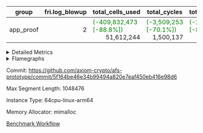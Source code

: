 | group | fri.log_blowup | total_cells_used | total_cycles | total_proof_time_ms |
| --- | --- | --- | --- | --- |
| app_proof | <div style='text-align: right'>2</div>  | <span style="color: green">(-409,832,473 [-88.8%])</span> <div style='text-align: right'>51,612,244</div>  | <span style="color: green">(-3,509,253 [-70.1%])</span> <div style='text-align: right'>1,500,137</div>  | <span style="color: green">(-21,959.0 [-81.0%])</span> <div style='text-align: right'>5,154.0</div>  |


<details>
<summary>Detailed Metrics</summary>

| commit_exe_time_ms | execute_and_trace_gen_time_ms | execute_time_ms | fri.log_blowup | keygen_time_ms |
| --- | --- | --- | --- | --- |
| <div style='text-align: right'>4.0</div>  | <span style="color: green">(-28.0 [-2.3%])</span> <div style='text-align: right'>1,199.0</div>  | <span style="color: green">(-30.0 [-3.1%])</span> <div style='text-align: right'>932.0</div>  | <div style='text-align: right'>2</div>  | <span style="color: red">(+2.0 [+0.4%])</span> <div style='text-align: right'>487.0</div>  |

| air_name | constraints | interactions | quotient_deg |
| --- | --- | --- | --- |
| ProgramAir | <div style='text-align: right'>4</div>  | <div style='text-align: right'>1</div>  | <div style='text-align: right'>1</div>  |
| VmConnectorAir | <div style='text-align: right'>9</div>  | <div style='text-align: right'>3</div>  | <div style='text-align: right'>2</div>  |
| PersistentBoundaryAir<8> | <div style='text-align: right'>6</div>  | <div style='text-align: right'>3</div>  | <div style='text-align: right'>2</div>  |
| MemoryMerkleAir<8> | <div style='text-align: right'>40</div>  | <div style='text-align: right'>4</div>  | <div style='text-align: right'>2</div>  |
| AccessAdapterAir<2> | <div style='text-align: right'>14</div>  | <div style='text-align: right'>5</div>  | <div style='text-align: right'>2</div>  |
| AccessAdapterAir<4> | <div style='text-align: right'>14</div>  | <div style='text-align: right'>5</div>  | <div style='text-align: right'>2</div>  |
| AccessAdapterAir<8> | <div style='text-align: right'>14</div>  | <div style='text-align: right'>5</div>  | <div style='text-align: right'>2</div>  |
| AccessAdapterAir<16> | <div style='text-align: right'>14</div>  | <div style='text-align: right'>5</div>  | <div style='text-align: right'>2</div>  |
| AccessAdapterAir<32> | <div style='text-align: right'>14</div>  | <div style='text-align: right'>5</div>  | <div style='text-align: right'>2</div>  |
| AccessAdapterAir<64> | <div style='text-align: right'>14</div>  | <div style='text-align: right'>5</div>  | <div style='text-align: right'>2</div>  |
| VmAirWrapper<Rv32HintStoreAdapterAir, Rv32HintStoreCoreAir> | <div style='text-align: right'>17</div>  | <div style='text-align: right'>15</div>  | <div style='text-align: right'>2</div>  |
| VmAirWrapper<Rv32MultAdapterAir, DivRemCoreAir<4, 8> | <div style='text-align: right'>88</div>  | <div style='text-align: right'>25</div>  | <div style='text-align: right'>2</div>  |
| VmAirWrapper<Rv32MultAdapterAir, MulHCoreAir<4, 8> | <div style='text-align: right'>38</div>  | <div style='text-align: right'>24</div>  | <div style='text-align: right'>2</div>  |
| VmAirWrapper<Rv32MultAdapterAir, MultiplicationCoreAir<4, 8> | <div style='text-align: right'>26</div>  | <div style='text-align: right'>19</div>  | <div style='text-align: right'>2</div>  |
| RangeTupleCheckerAir<2> | <div style='text-align: right'>4</div>  | <div style='text-align: right'>1</div>  | <div style='text-align: right'>1</div>  |
| VmAirWrapper<Rv32RdWriteAdapterAir, Rv32AuipcCoreAir> | <div style='text-align: right'>15</div>  | <div style='text-align: right'>11</div>  | <div style='text-align: right'>2</div>  |
| VmAirWrapper<Rv32JalrAdapterAir, Rv32JalrCoreAir> | <div style='text-align: right'>20</div>  | <div style='text-align: right'>16</div>  | <div style='text-align: right'>2</div>  |
| VmAirWrapper<Rv32CondRdWriteAdapterAir, Rv32JalLuiCoreAir> | <div style='text-align: right'>22</div>  | <div style='text-align: right'>10</div>  | <div style='text-align: right'>2</div>  |
| VmAirWrapper<Rv32BranchAdapterAir, BranchLessThanCoreAir<4, 8> | <div style='text-align: right'>41</div>  | <div style='text-align: right'>13</div>  | <div style='text-align: right'>2</div>  |
| VmAirWrapper<Rv32BranchAdapterAir, BranchEqualCoreAir<4> | <div style='text-align: right'>25</div>  | <div style='text-align: right'>11</div>  | <div style='text-align: right'>2</div>  |
| VmAirWrapper<Rv32LoadStoreAdapterAir, LoadSignExtendCoreAir<4, 8> | <div style='text-align: right'>33</div>  | <div style='text-align: right'>18</div>  | <div style='text-align: right'>2</div>  |
| VmAirWrapper<Rv32LoadStoreAdapterAir, LoadStoreCoreAir<4> | <div style='text-align: right'>38</div>  | <div style='text-align: right'>17</div>  | <div style='text-align: right'>2</div>  |
| VmAirWrapper<Rv32BaseAluAdapterAir, ShiftCoreAir<4, 8> | <div style='text-align: right'>90</div>  | <div style='text-align: right'>23</div>  | <div style='text-align: right'>2</div>  |
| VmAirWrapper<Rv32BaseAluAdapterAir, LessThanCoreAir<4, 8> | <div style='text-align: right'>39</div>  | <div style='text-align: right'>17</div>  | <div style='text-align: right'>2</div>  |
| VmAirWrapper<Rv32BaseAluAdapterAir, BaseAluCoreAir<4, 8> | <div style='text-align: right'>43</div>  | <div style='text-align: right'>19</div>  | <div style='text-align: right'>2</div>  |
| BitwiseOperationLookupAir<8> | <div style='text-align: right'>4</div>  | <div style='text-align: right'>2</div>  | <div style='text-align: right'>2</div>  |
| PhantomAir | <div style='text-align: right'>5</div>  | <div style='text-align: right'>3</div>  | <div style='text-align: right'>2</div>  |
| Poseidon2VmAir<BabyBearParameters> | <div style='text-align: right'>525</div>  | <div style='text-align: right'>32</div>  | <div style='text-align: right'>2</div>  |
| VariableRangeCheckerAir | <div style='text-align: right'>4</div>  | <div style='text-align: right'>1</div>  | <div style='text-align: right'>1</div>  |

| group | segment | stark_prove_excluding_trace_time_ms | total_cells | total_cells_used | total_cycles | trace_gen_time_ms |
| --- | --- | --- | --- | --- | --- | --- |
| app_proof | 0 | <span style="color: green">(-21,959.0 [-81.0%])</span> <div style='text-align: right'>5,154.0</div>  | <span style="color: green">(-874,833,402 [-81.6%])</span> <div style='text-align: right'>197,696,030</div>  | <span style="color: green">(-409,832,473 [-88.8%])</span> <div style='text-align: right'>51,612,244</div>  | <span style="color: green">(-3,509,253 [-70.1%])</span> <div style='text-align: right'>1,500,137</div>  | <span style="color: green">(-8,975.0 [-97.4%])</span> <div style='text-align: right'>241.0</div>  |

| group | chip_name | segment | rows_used |
| --- | --- | --- | --- |
| app_proof | ProgramChip | 0 | <span style="color: green">(-103,248 [-96.9%])</span> <div style='text-align: right'>3,335</div>  |
| app_proof | VmConnectorAir | 0 | <div style='text-align: right'>2</div>  |
| app_proof | Boundary | 0 | <span style="color: green">(-171,012 [-100.0%])</span> <div style='text-align: right'>36</div>  |
| app_proof | Merkle | 0 | <span style="color: green">(-366,006 [-99.9%])</span> <div style='text-align: right'>280</div>  |
| app_proof | AccessAdapter<8> | 0 | <span style="color: green">(-190,094 [-100.0%])</span> <div style='text-align: right'>36</div>  |
| app_proof | <Rv32HintStoreAdapterAir,Rv32HintStoreCoreAir> | 0 | <div style='text-align: right'>3</div>  |
| app_proof | RangeTupleCheckerAir<2> | 0 | <div style='text-align: right'>524,288</div>  |
| app_proof | <Rv32RdWriteAdapterAir,Rv32AuipcCoreAir> | 0 | <span style="color: green">(-2 [-18.2%])</span> <div style='text-align: right'>9</div>  |
| app_proof | <Rv32JalrAdapterAir,Rv32JalrCoreAir> | 0 | <span style="color: green">(-4 [-23.5%])</span> <div style='text-align: right'>13</div>  |
| app_proof | <Rv32CondRdWriteAdapterAir,Rv32JalLuiCoreAir> | 0 | <span style="color: green">(-2 [-0.0%])</span> <div style='text-align: right'>100,010</div>  |
| app_proof | <Rv32BranchAdapterAir,BranchLessThanCoreAir<4, 8>> | 0 | <span style="color: green">(-6 [-54.5%])</span> <div style='text-align: right'>5</div>  |
| app_proof | <Rv32BranchAdapterAir,BranchEqualCoreAir<4>> | 0 | <span style="color: green">(-3 [-0.0%])</span> <div style='text-align: right'>200,009</div>  |
| app_proof | <Rv32LoadStoreAdapterAir,LoadStoreCoreAir<4>> | 0 | <span style="color: green">(-29 [-50.9%])</span> <div style='text-align: right'>28</div>  |
| app_proof | <Rv32BaseAluAdapterAir,ShiftCoreAir<4, 8>> | 0 | <span style="color: green">(-2 [-50.0%])</span> <div style='text-align: right'>2</div>  |
| app_proof | <Rv32BaseAluAdapterAir,LessThanCoreAir<4, 8>> | 0 | <span style="color: green">(-2 [-0.0%])</span> <div style='text-align: right'>300,002</div>  |
| app_proof | <Rv32BaseAluAdapterAir,BaseAluCoreAir<4, 8>> | 0 | <span style="color: green">(-31 [-0.0%])</span> <div style='text-align: right'>900,054</div>  |
| app_proof | BitwiseOperationLookupAir<8> | 0 | <div style='text-align: right'>65,536</div>  |
| app_proof | PhantomAir | 0 | <span style="color: green">(-209,863 [-100.0%])</span> <div style='text-align: right'>2</div>  |
| app_proof | Poseidon2VmAir<BabyBearParameters> | 0 | <span style="color: green">(-537,018 [-99.9%])</span> <div style='text-align: right'>316</div>  |
| app_proof | VariableRangeCheckerAir | 0 | <div style='text-align: right'>262,144</div>  |

| group | dsl_ir | opcode | segment | frequency |
| --- | --- | --- | --- | --- |
| app_proof |  | ADD | 0 | <span style="color: green">(-252,620 [-21.9%])</span> <div style='text-align: right'>900,045</div>  |
| app_proof |  | AND | 0 | <span style="color: green">(-3 [-60.0%])</span> <div style='text-align: right'>2</div>  |
| app_proof |  | AUIPC | 0 | <span style="color: green">(-2 [-18.2%])</span> <div style='text-align: right'>9</div>  |
| app_proof |  | BEQ | 0 | <span style="color: green">(-1 [-0.0%])</span> <div style='text-align: right'>100,004</div>  |
| app_proof |  | BGEU | 0 | <div style='text-align: right'>3</div>  |
| app_proof |  | BLTU | 0 | <span style="color: green">(-5 [-71.4%])</span> <div style='text-align: right'>2</div>  |
| app_proof |  | BNE | 0 | <span style="color: green">(-555,969 [-84.8%])</span> <div style='text-align: right'>100,005</div>  |
| app_proof |  | HINT_STOREW | 0 | <div style='text-align: right'>3</div>  |
| app_proof |  | JAL | 0 | <span style="color: green">(-1 [-0.0%])</span> <div style='text-align: right'>100,001</div>  |
| app_proof |  | JALR | 0 | <span style="color: green">(-4 [-23.5%])</span> <div style='text-align: right'>13</div>  |
| app_proof |  | LOADW | 0 | <span style="color: green">(-153,119 [-100.0%])</span> <div style='text-align: right'>13</div>  |
| app_proof |  | LUI | 0 | <span style="color: green">(-1 [-10.0%])</span> <div style='text-align: right'>9</div>  |
| app_proof |  | OR | 0 | <span style="color: green">(-3 [-75.0%])</span> <div style='text-align: right'>1</div>  |
| app_proof |  | PHANTOM | 0 | <span style="color: green">(-209,863 [-100.0%])</span> <div style='text-align: right'>2</div>  |
| app_proof |  | SLL | 0 | <span style="color: green">(-1 [-33.3%])</span> <div style='text-align: right'>2</div>  |
| app_proof |  | SLTU | 0 | <span style="color: green">(-2 [-0.0%])</span> <div style='text-align: right'>300,002</div>  |
| app_proof |  | STOREW | 0 | <span style="color: green">(-186,368 [-100.0%])</span> <div style='text-align: right'>15</div>  |
| app_proof |  | SUB | 0 | <span style="color: green">(-59,277 [-100.0%])</span> <div style='text-align: right'>4</div>  |
| app_proof |  | XOR | 0 | <span style="color: green">(-2 [-50.0%])</span> <div style='text-align: right'>2</div>  |

| group | air_name | dsl_ir | opcode | segment | cells_used |
| --- | --- | --- | --- | --- | --- |
| app_proof | <Rv32BaseAluAdapterAir,BaseAluCoreAir<4, 8>> |  | ADD | 0 | <span style="color: green">(-828 [-0.0%])</span> <div style='text-align: right'>32,401,620</div>  |
| app_proof | AccessAdapter<8> |  | ADD | 0 | <span style="color: green">(-41,514 [-99.8%])</span> <div style='text-align: right'>68</div>  |
| app_proof | Boundary |  | ADD | 0 | <span style="color: green">(-97,680 [-99.8%])</span> <div style='text-align: right'>160</div>  |
| app_proof | Merkle |  | ADD | 0 | <span style="color: green">(-312,000 [-99.9%])</span> <div style='text-align: right'>320</div>  |
| app_proof | <Rv32BaseAluAdapterAir,BaseAluCoreAir<4, 8>> |  | AND | 0 | <span style="color: green">(-108 [-60.0%])</span> <div style='text-align: right'>72</div>  |
| app_proof | <Rv32RdWriteAdapterAir,Rv32AuipcCoreAir> |  | AUIPC | 0 | <span style="color: green">(-42 [-18.2%])</span> <div style='text-align: right'>189</div>  |
| app_proof | AccessAdapter<8> |  | AUIPC | 0 | <div style='text-align: right'>34</div>  |
| app_proof | Boundary |  | AUIPC | 0 | <div style='text-align: right'>80</div>  |
| app_proof | Merkle |  | AUIPC | 0 | <div style='text-align: right'>3,456</div>  |
| app_proof | <Rv32BranchAdapterAir,BranchEqualCoreAir<4>> |  | BEQ | 0 | <span style="color: green">(-26 [-0.0%])</span> <div style='text-align: right'>2,600,104</div>  |
| app_proof | <Rv32BranchAdapterAir,BranchLessThanCoreAir<4, 8>> |  | BGEU | 0 | <div style='text-align: right'>96</div>  |
| app_proof | <Rv32BranchAdapterAir,BranchLessThanCoreAir<4, 8>> |  | BLTU | 0 | <span style="color: green">(-160 [-71.4%])</span> <div style='text-align: right'>64</div>  |
| app_proof | <Rv32BranchAdapterAir,BranchEqualCoreAir<4>> |  | BNE | 0 | <span style="color: green">(-52 [-0.0%])</span> <div style='text-align: right'>2,600,130</div>  |
| app_proof | <Rv32HintStoreAdapterAir,Rv32HintStoreCoreAir> |  | HINT_STOREW | 0 | <div style='text-align: right'>78</div>  |
| app_proof | <Rv32CondRdWriteAdapterAir,Rv32JalLuiCoreAir> |  | JAL | 0 | <span style="color: green">(-18 [-0.0%])</span> <div style='text-align: right'>1,800,018</div>  |
| app_proof | <Rv32JalrAdapterAir,Rv32JalrCoreAir> |  | JALR | 0 | <span style="color: green">(-112 [-23.5%])</span> <div style='text-align: right'>364</div>  |
| app_proof | <Rv32LoadStoreAdapterAir,LoadStoreCoreAir<4>> |  | LOADW | 0 | <span style="color: green">(-360 [-40.9%])</span> <div style='text-align: right'>520</div>  |
| app_proof | AccessAdapter<8> |  | LOADW | 0 | <span style="color: green">(-31,892 [-99.9%])</span> <div style='text-align: right'>34</div>  |
| app_proof | Boundary |  | LOADW | 0 | <span style="color: green">(-28,000 [-99.7%])</span> <div style='text-align: right'>80</div>  |
| app_proof | Merkle |  | LOADW | 0 | <span style="color: green">(-43,136 [-94.9%])</span> <div style='text-align: right'>2,304</div>  |
| app_proof | <Rv32CondRdWriteAdapterAir,Rv32JalLuiCoreAir> |  | LUI | 0 | <span style="color: green">(-18 [-10.0%])</span> <div style='text-align: right'>162</div>  |
| app_proof | <Rv32BaseAluAdapterAir,BaseAluCoreAir<4, 8>> |  | OR | 0 | <span style="color: green">(-108 [-75.0%])</span> <div style='text-align: right'>36</div>  |
| app_proof | PhantomAir |  | PHANTOM | 0 | <span style="color: green">(-1,259,178 [-100.0%])</span> <div style='text-align: right'>12</div>  |
| app_proof | <Rv32BaseAluAdapterAir,ShiftCoreAir<4, 8>> |  | SLL | 0 | <span style="color: green">(-53 [-33.3%])</span> <div style='text-align: right'>106</div>  |
| app_proof | <Rv32BaseAluAdapterAir,LessThanCoreAir<4, 8>> |  | SLTU | 0 | <span style="color: green">(-74 [-0.0%])</span> <div style='text-align: right'>11,100,074</div>  |
| app_proof | AccessAdapter<8> |  | SLTU | 0 | <div style='text-align: right'>34</div>  |
| app_proof | Boundary |  | SLTU | 0 | <div style='text-align: right'>80</div>  |
| app_proof | <Rv32LoadStoreAdapterAir,LoadStoreCoreAir<4>> |  | STOREW | 0 | <span style="color: green">(-520 [-46.4%])</span> <div style='text-align: right'>600</div>  |
| app_proof | AccessAdapter<8> |  | STOREW | 0 | <span style="color: green">(-186,609 [-99.9%])</span> <div style='text-align: right'>136</div>  |
| app_proof | Boundary |  | STOREW | 0 | <span style="color: green">(-439,080 [-99.9%])</span> <div style='text-align: right'>320</div>  |
| app_proof | Merkle |  | STOREW | 0 | <span style="color: green">(-2,739,584 [-99.9%])</span> <div style='text-align: right'>2,816</div>  |
| app_proof | <Rv32BaseAluAdapterAir,BaseAluCoreAir<4, 8>> |  | SUB | 0 | <div style='text-align: right'>144</div>  |
| app_proof | <Rv32BaseAluAdapterAir,BaseAluCoreAir<4, 8>> |  | XOR | 0 | <span style="color: green">(-72 [-50.0%])</span> <div style='text-align: right'>72</div>  |

| group | execute_time_ms | fri.log_blowup | num_segments | total_cells_used | total_cycles | total_proof_time_ms |
| --- | --- | --- | --- | --- | --- | --- |
| app_proof | <span style="color: green">(-38.0 [-3.9%])</span> <div style='text-align: right'>945.0</div>  | <div style='text-align: right'>2</div>  | <div style='text-align: right'>1</div>  | <span style="color: green">(-409,832,473 [-88.8%])</span> <div style='text-align: right'>51,612,244</div>  | <span style="color: green">(-3,509,253 [-70.1%])</span> <div style='text-align: right'>1,500,137</div>  | <span style="color: green">(-21,959.0 [-81.0%])</span> <div style='text-align: right'>5,154.0</div>  |

| group | air_name | segment | cells | main_cols | perm_cols | prep_cols | rows |
| --- | --- | --- | --- | --- | --- | --- | --- |
| app_proof | ProgramAir | 0 | <span style="color: green">(-2,285,568 [-96.9%])</span> <div style='text-align: right'>73,728</div>  | <div style='text-align: right'>10</div>  | <div style='text-align: right'>8</div>  |  | <span style="color: green">(-126,976 [-96.9%])</span> <div style='text-align: right'>4,096</div>  |
| app_proof | VmConnectorAir | 0 | <div style='text-align: right'>32</div>  | <div style='text-align: right'>4</div>  | <div style='text-align: right'>12</div>  | <div style='text-align: right'>1</div>  | <div style='text-align: right'>2</div>  |
| app_proof | PersistentBoundaryAir<8> | 0 | <span style="color: green">(-7,337,984 [-100.0%])</span> <div style='text-align: right'>2,048</div>  | <div style='text-align: right'>20</div>  | <div style='text-align: right'>12</div>  |  | <span style="color: green">(-262,080 [-100.0%])</span> <div style='text-align: right'>64</div>  |
| app_proof | MemoryMerkleAir<8> | 0 | <span style="color: green">(-23,042,048 [-99.9%])</span> <div style='text-align: right'>26,624</div>  | <div style='text-align: right'>32</div>  | <div style='text-align: right'>20</div>  |  | <span style="color: green">(-523,776 [-99.9%])</span> <div style='text-align: right'>512</div>  |
| app_proof | AccessAdapterAir<8> | 0 | <span style="color: green">(-8,648,128 [-100.0%])</span> <div style='text-align: right'>2,624</div>  | <div style='text-align: right'>17</div>  | <div style='text-align: right'>24</div>  |  | <span style="color: green">(-262,080 [-100.0%])</span> <div style='text-align: right'>64</div>  |
| app_proof | VmAirWrapper<Rv32HintStoreAdapterAir, Rv32HintStoreCoreAir> | 0 | <div style='text-align: right'>248</div>  | <div style='text-align: right'>26</div>  | <div style='text-align: right'>36</div>  |  | <div style='text-align: right'>4</div>  |
| app_proof | RangeTupleCheckerAir<2> | 0 | <div style='text-align: right'>4,718,592</div>  | <div style='text-align: right'>1</div>  | <div style='text-align: right'>8</div>  | <div style='text-align: right'>2</div>  | <div style='text-align: right'>524,288</div>  |
| app_proof | VmAirWrapper<Rv32RdWriteAdapterAir, Rv32AuipcCoreAir> | 0 | <div style='text-align: right'>784</div>  | <div style='text-align: right'>21</div>  | <div style='text-align: right'>28</div>  |  | <div style='text-align: right'>16</div>  |
| app_proof | VmAirWrapper<Rv32JalrAdapterAir, Rv32JalrCoreAir> | 0 | <span style="color: green">(-1,024 [-50.0%])</span> <div style='text-align: right'>1,024</div>  | <div style='text-align: right'>28</div>  | <div style='text-align: right'>36</div>  |  | <span style="color: green">(-16 [-50.0%])</span> <div style='text-align: right'>16</div>  |
| app_proof | VmAirWrapper<Rv32CondRdWriteAdapterAir, Rv32JalLuiCoreAir> | 0 | <div style='text-align: right'>8,126,464</div>  | <div style='text-align: right'>18</div>  | <div style='text-align: right'>44</div>  |  | <div style='text-align: right'>131,072</div>  |
| app_proof | VmAirWrapper<Rv32BranchAdapterAir, BranchLessThanCoreAir<4, 8> | 0 | <span style="color: green">(-704 [-50.0%])</span> <div style='text-align: right'>704</div>  | <div style='text-align: right'>32</div>  | <div style='text-align: right'>56</div>  |  | <span style="color: green">(-8 [-50.0%])</span> <div style='text-align: right'>8</div>  |
| app_proof | VmAirWrapper<Rv32BranchAdapterAir, BranchEqualCoreAir<4> | 0 | <div style='text-align: right'>19,398,656</div>  | <div style='text-align: right'>26</div>  | <div style='text-align: right'>48</div>  |  | <div style='text-align: right'>262,144</div>  |
| app_proof | VmAirWrapper<Rv32LoadStoreAdapterAir, LoadStoreCoreAir<4> | 0 | <span style="color: green">(-3,584 [-50.0%])</span> <div style='text-align: right'>3,584</div>  | <div style='text-align: right'>40</div>  | <div style='text-align: right'>72</div>  |  | <span style="color: green">(-32 [-50.0%])</span> <div style='text-align: right'>32</div>  |
| app_proof | VmAirWrapper<Rv32BaseAluAdapterAir, ShiftCoreAir<4, 8> | 0 | <span style="color: green">(-210 [-50.0%])</span> <div style='text-align: right'>210</div>  | <div style='text-align: right'>53</div>  | <div style='text-align: right'>52</div>  |  | <span style="color: green">(-2 [-50.0%])</span> <div style='text-align: right'>2</div>  |
| app_proof | VmAirWrapper<Rv32BaseAluAdapterAir, LessThanCoreAir<4, 8> | 0 | <div style='text-align: right'>40,370,176</div>  | <div style='text-align: right'>37</div>  | <div style='text-align: right'>40</div>  |  | <div style='text-align: right'>524,288</div>  |
| app_proof | VmAirWrapper<Rv32BaseAluAdapterAir, BaseAluCoreAir<4, 8> | 0 | <div style='text-align: right'>121,634,816</div>  | <div style='text-align: right'>36</div>  | <div style='text-align: right'>80</div>  |  | <div style='text-align: right'>1,048,576</div>  |
| app_proof | BitwiseOperationLookupAir<8> | 0 | <div style='text-align: right'>655,360</div>  | <div style='text-align: right'>2</div>  | <div style='text-align: right'>8</div>  | <div style='text-align: right'>3</div>  | <div style='text-align: right'>65,536</div>  |
| app_proof | PhantomAir | 0 | <span style="color: green">(-3,669,980 [-100.0%])</span> <div style='text-align: right'>36</div>  | <div style='text-align: right'>6</div>  | <div style='text-align: right'>12</div>  |  | <span style="color: green">(-262,142 [-100.0%])</span> <div style='text-align: right'>2</div>  |
| app_proof | Poseidon2VmAir<BabyBearParameters> | 0 | <span style="color: green">(-623,581,696 [-99.9%])</span> <div style='text-align: right'>321,024</div>  | <div style='text-align: right'>559</div>  | <div style='text-align: right'>68</div>  |  | <span style="color: green">(-1,048,064 [-100.0%])</span> <div style='text-align: right'>512</div>  |
| app_proof | VariableRangeCheckerAir | 0 | <div style='text-align: right'>2,359,296</div>  | <div style='text-align: right'>1</div>  | <div style='text-align: right'>8</div>  | <div style='text-align: right'>2</div>  | <div style='text-align: right'>262,144</div>  |

| segment | trace_gen_time_ms |
| --- | --- |
| 0 | <span style="color: red">(+2.0 [+0.8%])</span> <div style='text-align: right'>266.0</div>  |

</details>



<details>
<summary>Flamegraphs</summary>

[![](https://axiom-public-data-sandbox-us-east-1.s3.us-east-1.amazonaws.com/benchmark/github/flamegraphs/5f164be46e34b99494a820e7eaf450eb416e98d6/fibonacci-2-2-1048476-64cpu-linux-arm64-mimalloc-app_proof.dsl_ir.opcode.air_name.cells_used.reverse.svg)](https://axiom-public-data-sandbox-us-east-1.s3.us-east-1.amazonaws.com/benchmark/github/flamegraphs/5f164be46e34b99494a820e7eaf450eb416e98d6/fibonacci-2-2-1048476-64cpu-linux-arm64-mimalloc-app_proof.dsl_ir.opcode.air_name.cells_used.reverse.svg)
[![](https://axiom-public-data-sandbox-us-east-1.s3.us-east-1.amazonaws.com/benchmark/github/flamegraphs/5f164be46e34b99494a820e7eaf450eb416e98d6/fibonacci-2-2-1048476-64cpu-linux-arm64-mimalloc-app_proof.dsl_ir.opcode.air_name.cells_used.svg)](https://axiom-public-data-sandbox-us-east-1.s3.us-east-1.amazonaws.com/benchmark/github/flamegraphs/5f164be46e34b99494a820e7eaf450eb416e98d6/fibonacci-2-2-1048476-64cpu-linux-arm64-mimalloc-app_proof.dsl_ir.opcode.air_name.cells_used.svg)
[![](https://axiom-public-data-sandbox-us-east-1.s3.us-east-1.amazonaws.com/benchmark/github/flamegraphs/5f164be46e34b99494a820e7eaf450eb416e98d6/fibonacci-2-2-1048476-64cpu-linux-arm64-mimalloc-app_proof.dsl_ir.opcode.frequency.reverse.svg)](https://axiom-public-data-sandbox-us-east-1.s3.us-east-1.amazonaws.com/benchmark/github/flamegraphs/5f164be46e34b99494a820e7eaf450eb416e98d6/fibonacci-2-2-1048476-64cpu-linux-arm64-mimalloc-app_proof.dsl_ir.opcode.frequency.reverse.svg)
[![](https://axiom-public-data-sandbox-us-east-1.s3.us-east-1.amazonaws.com/benchmark/github/flamegraphs/5f164be46e34b99494a820e7eaf450eb416e98d6/fibonacci-2-2-1048476-64cpu-linux-arm64-mimalloc-app_proof.dsl_ir.opcode.frequency.svg)](https://axiom-public-data-sandbox-us-east-1.s3.us-east-1.amazonaws.com/benchmark/github/flamegraphs/5f164be46e34b99494a820e7eaf450eb416e98d6/fibonacci-2-2-1048476-64cpu-linux-arm64-mimalloc-app_proof.dsl_ir.opcode.frequency.svg)

</details>

Commit: https://github.com/axiom-crypto/afs-prototype/commit/5f164be46e34b99494a820e7eaf450eb416e98d6

Max Segment Length: 1048476

Instance Type: 64cpu-linux-arm64

Memory Allocator: mimalloc

[Benchmark Workflow](https://github.com/axiom-crypto/afs-prototype/actions/runs/12271084287)
